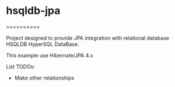 # hsqldb-jpa
==========

Project designed to provide JPA integration with relational database HSQLDB HyperSQL DataBase.

This example use Hibernate/JPA 4.x

List TODOs:
- Make other relationships